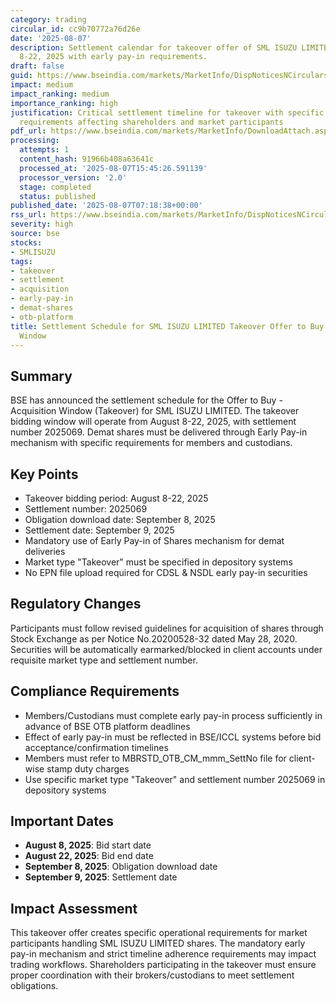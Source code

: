 ```yaml
---
category: trading
circular_id: cc9b70772a76d26e
date: '2025-08-07'
description: Settlement calendar for takeover offer of SML ISUZU LIMITED from August
  8-22, 2025 with early pay-in requirements.
draft: false
guid: https://www.bseindia.com/markets/MarketInfo/DispNoticesNCirculars.aspx?Noticeid={51D9A76E-3F55-4C32-99CB-6DCD251DA699}&noticeno=20250807-7&dt=08/07/2025&icount=7&totcount=68&flag=0
impact: medium
impact_ranking: medium
importance_ranking: high
justification: Critical settlement timeline for takeover with specific procedural
  requirements affecting shareholders and market participants
pdf_url: https://www.bseindia.com/markets/MarketInfo/DownloadAttach.aspx?id=20250807-7&attachedId=
processing:
  attempts: 1
  content_hash: 91966b408a63641c
  processed_at: '2025-08-07T15:45:26.591139'
  processor_version: '2.0'
  stage: completed
  status: published
published_date: '2025-08-07T07:18:38+00:00'
rss_url: https://www.bseindia.com/markets/MarketInfo/DispNoticesNCirculars.aspx?Noticeid={51D9A76E-3F55-4C32-99CB-6DCD251DA699}&noticeno=20250807-7&dt=08/07/2025&icount=7&totcount=68&flag=0
severity: high
source: bse
stocks:
- SMLISUZU
tags:
- takeover
- settlement
- acquisition
- early-pay-in
- demat-shares
- otb-platform
title: Settlement Schedule for SML ISUZU LIMITED Takeover Offer to Buy - Acquisition
  Window
---
```


## Summary

BSE has announced the settlement schedule for the Offer to Buy - Acquisition Window (Takeover) for SML ISUZU LIMITED. The takeover bidding window will operate from August 8-22, 2025, with settlement number 2025069. Demat shares must be delivered through Early Pay-in mechanism with specific requirements for members and custodians.

## Key Points

- Takeover bidding period: August 8-22, 2025
- Settlement number: 2025069
- Obligation download date: September 8, 2025
- Settlement date: September 9, 2025
- Mandatory use of Early Pay-in of Shares mechanism for demat deliveries
- Market type "Takeover" must be specified in depository systems
- No EPN file upload required for CDSL & NSDL early pay-in securities

## Regulatory Changes

Participants must follow revised guidelines for acquisition of shares through Stock Exchange as per Notice No.20200528-32 dated May 28, 2020. Securities will be automatically earmarked/blocked in client accounts under requisite market type and settlement number.

## Compliance Requirements

- Members/Custodians must complete early pay-in process sufficiently in advance of BSE OTB platform deadlines
- Effect of early pay-in must be reflected in BSE/ICCL systems before bid acceptance/confirmation timelines
- Members must refer to MBRSTD_OTB_CM_mmm_SettNo file for client-wise stamp duty charges
- Use specific market type "Takeover" and settlement number 2025069 in depository systems

## Important Dates

- **August 8, 2025**: Bid start date
- **August 22, 2025**: Bid end date
- **September 8, 2025**: Obligation download date
- **September 9, 2025**: Settlement date

## Impact Assessment

This takeover offer creates specific operational requirements for market participants handling SML ISUZU LIMITED shares. The mandatory early pay-in mechanism and strict timeline adherence requirements may impact trading workflows. Shareholders participating in the takeover must ensure proper coordination with their brokers/custodians to meet settlement obligations.